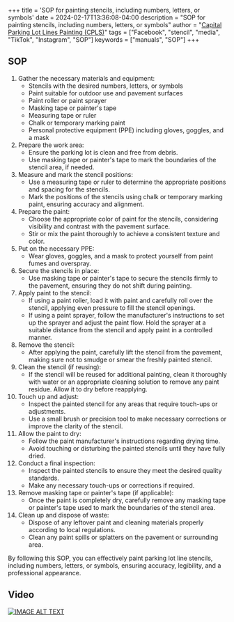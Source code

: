 +++
title = 'SOP for painting stencils, including numbers, letters, or symbols'
date = 2024-02-17T13:36:08-04:00
description = "SOP for painting stencils, including numbers, letters, or symbols"
author = "[Capital Parking Lot Lines Painting (CPLS)](https://capitalpaintingservices.ca/)"
tags = ["Facebook", "stencil", "media", "TikTok", "Instagram", "SOP"]
keywords = ["manuals", "SOP"]
+++

## SOP
  

1. Gather the necessary materials and equipment:
    *   Stencils with the desired numbers, letters, or symbols
    *   Paint suitable for outdoor use and pavement surfaces
    *   Paint roller or paint sprayer
    *   Masking tape or painter's tape
    *   Measuring tape or ruler
    *   Chalk or temporary marking paint
    *   Personal protective equipment (PPE) including gloves, goggles, and a mask
2. Prepare the work area:
    *   Ensure the parking lot is clean and free from debris.
    *   Use masking tape or painter's tape to mark the boundaries of the stencil area, if needed.
3. Measure and mark the stencil positions:
    *   Use a measuring tape or ruler to determine the appropriate positions and spacing for the stencils.
    *   Mark the positions of the stencils using chalk or temporary marking paint, ensuring accuracy and alignment.
4. Prepare the paint:
    *   Choose the appropriate color of paint for the stencils, considering visibility and contrast with the pavement surface.
    *   Stir or mix the paint thoroughly to achieve a consistent texture and color.
5. Put on the necessary PPE:
    *   Wear gloves, goggles, and a mask to protect yourself from paint fumes and overspray.
6. Secure the stencils in place:
    *   Use masking tape or painter's tape to secure the stencils firmly to the pavement, ensuring they do not shift during painting.
7. Apply paint to the stencil:
    *   If using a paint roller, load it with paint and carefully roll over the stencil, applying even pressure to fill the stencil openings.
    *   If using a paint sprayer, follow the manufacturer's instructions to set up the sprayer and adjust the paint flow. Hold the sprayer at a suitable distance from the stencil and apply paint in a controlled manner.
8. Remove the stencil:
    *   After applying the paint, carefully lift the stencil from the pavement, making sure not to smudge or smear the freshly painted stencil.
9. Clean the stencil (if reusing):
    *   If the stencil will be reused for additional painting, clean it thoroughly with water or an appropriate cleaning solution to remove any paint residue. Allow it to dry before reapplying.
10. Touch up and adjust:
    *   Inspect the painted stencil for any areas that require touch-ups or adjustments.
    *   Use a small brush or precision tool to make necessary corrections or improve the clarity of the stencil.
11. Allow the paint to dry:
    *   Follow the paint manufacturer's instructions regarding drying time.
    *   Avoid touching or disturbing the painted stencils until they have fully dried.
12. Conduct a final inspection:
    *   Inspect the painted stencils to ensure they meet the desired quality standards.
    *   Make any necessary touch-ups or corrections if required.
13. Remove masking tape or painter's tape (if applicable):
    *   Once the paint is completely dry, carefully remove any masking tape or painter's tape used to mark the boundaries of the stencil area.
14. Clean up and dispose of waste:
    *   Dispose of any leftover paint and cleaning materials properly according to local regulations.
    *   Clean any paint spills or splatters on the pavement or surrounding area.

By following this SOP, you can effectively paint parking lot line stencils, including numbers, letters, or symbols, ensuring accuracy, legibility, and a professional appearance.

  

  

## Video

[![IMAGE ALT TEXT](https://img.youtube.com/vi/7A97yCz4mTM/sddefault.jpg)](https://t9003124045.p.clickup-attachments.com/t9003124045/1cc0e2b6-4439-44e8-a4ff-ca04a39eb924/handicap-stencil-painting-parking-garage-line-painting-completed-in-kelowna-bc-1280-ytshorts.savetube.me.mp4?open=true "Video Title")